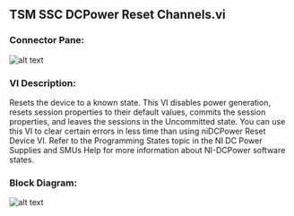 ## **TSM SSC DCPower Reset Channels.vi**
### Connector Pane:
![alt text](/Instrument%20Control/DCPower/Control/TSM%20SSC%20DCPower%20Reset%20Channels.vic.png "TSM SSC DCPower Reset Channels.vi connector pane")

### VI Description:
Resets the device to a known state. This VI disables power generation, resets session properties to their default values, commits the session properties, and leaves the sessions in the Uncommitted state. You can use this VI to clear certain errors in less time than using niDCPower Reset Device VI. Refer to the Programming States topic in the NI DC Power Supplies and SMUs Help for more information about NI-DCPower software states.

### Block Diagram:
![alt text](/Instrument%20Control/DCPower/Control/TSM%20SSC%20DCPower%20Reset%20Channels.vid.png "TSM SSC DCPower Reset Channels.vi block diagram")
